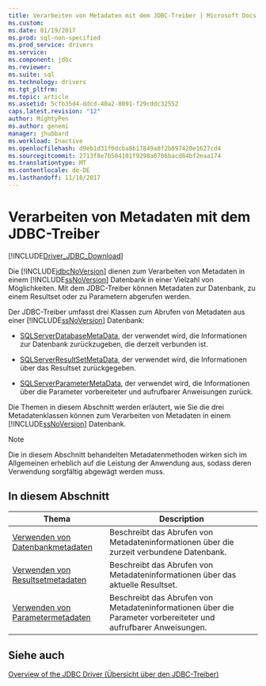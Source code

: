 ```yaml
---
title: Verarbeiten von Metadaten mit dem JDBC-Treiber | Microsoft Docs
ms.custom: 
ms.date: 01/19/2017
ms.prod: sql-non-specified
ms.prod_service: drivers
ms.service: 
ms.component: jdbc
ms.reviewer: 
ms.suite: sql
ms.technology: drivers
ms.tgt_pltfrm: 
ms.topic: article
ms.assetid: 5cfb35d4-ddcd-40a2-8091-f29cddc32552
caps.latest.revision: "12"
author: MightyPen
ms.author: genemi
manager: jhubbard
ms.workload: Inactive
ms.openlocfilehash: d9eb1d31f0dcba8b17849a8f2b897420e1627cd4
ms.sourcegitcommit: 2713f8e7b504101f9298a0706bacd84bf2eaa174
ms.translationtype: MT
ms.contentlocale: de-DE
ms.lasthandoff: 11/18/2017
---
```

# <a name="handling-metadata-with-the-jdbc-driver"></a>Verarbeiten von Metadaten mit dem JDBC-Treiber
[!INCLUDE[Driver_JDBC_Download](../../includes/driver_jdbc_download.md)]

  Die [!INCLUDE[jdbcNoVersion](../../includes/jdbcnoversion_md.md)] dienen zum Verarbeiten von Metadaten in einem [!INCLUDE[ssNoVersion](../../includes/ssnoversion_md.md)] Datenbank in einer Vielzahl von Möglichkeiten. Mit dem JDBC-Treiber können Metadaten zur Datenbank, zu einem Resultset oder zu Parametern abgerufen werden.  
  
 Der JDBC-Treiber umfasst drei Klassen zum Abrufen von Metadaten aus einer [!INCLUDE[ssNoVersion](../../includes/ssnoversion_md.md)] Datenbank:  
  
-   [SQLServerDatabaseMetaData](../../connect/jdbc/reference/sqlserverdatabasemetadata-class.md), der verwendet wird, die Informationen zur Datenbank zurückzugeben, die derzeit verbunden ist.  
  
-   [SQLServerResultSetMetaData](../../connect/jdbc/reference/sqlserverresultsetmetadata-class.md), der verwendet wird, die Informationen über das Resultset zurückgegeben.  
  
-   [SQLServerParameterMetaData](../../connect/jdbc/reference/sqlserverparametermetadata-class.md), der verwendet wird, die Informationen über die Parameter vorbereiteter und aufrufbarer Anweisungen zurück.  
  
 Die Themen in diesem Abschnitt werden erläutert, wie Sie die drei Metadatenklassen können zum Verarbeiten von Metadaten in einem [!INCLUDE[ssNoVersion](../../includes/ssnoversion_md.md)] Datenbank.  
  
> [!NOTE]  
>  Die in diesem Abschnitt behandelten Metadatenmethoden wirken sich im Allgemeinen erheblich auf die Leistung der Anwendung aus, sodass deren Verwendung sorgfältig abgewägt werden muss.  
  
## <a name="in-this-section"></a>In diesem Abschnitt  
  
|Thema|Description|  
|-----------|-----------------|  
|[Verwenden von Datenbankmetadaten](../../connect/jdbc/using-database-metadata.md)|Beschreibt das Abrufen von Metadateninformationen über die zurzeit verbundene Datenbank.|  
|[Verwenden von Resultsetmetadaten](../../connect/jdbc/using-result-set-metadata.md)|Beschreibt das Abrufen von Metadateninformationen über das aktuelle Resultset.|  
|[Verwenden von Parametermetadaten](../../connect/jdbc/using-parameter-metadata.md)|Beschreibt das Abrufen von Metadateninformationen über die Parameter vorbereiteter und aufrufbarer Anweisungen.|  
  
## <a name="see-also"></a>Siehe auch  
 [Overview of the JDBC Driver (Übersicht über den JDBC-Treiber)](../../connect/jdbc/overview-of-the-jdbc-driver.md)  
  
  
